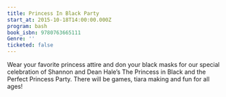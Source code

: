 ```yaml
---
title: Princess In Black Party
start_at: 2015-10-18T14:00:00.000Z
program: bash
book_isbn: 9780763665111
Genre: ''
ticketed: false
---
```


Wear your favorite princess attire and don your black masks for our special celebration of Shannon and Dean Hale’s The Princess in Black and the Perfect Princess Party. There will be games, tiara making and fun for all ages!